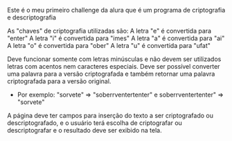 Este é o meu primeiro challenge da alura que é um programa de criptografia e descriptografia

As "chaves" de criptografia utilizadas são: A letra "e" é convertida para "enter" A letra "i" é convertida para "imes" A letra "a" é convertida para "ai" A letra "o" é convertida para "ober" A letra "u" é convertida para "ufat"

Deve funcionar somente  com letras minúsculas e não devem ser utilizados letras com acentos nem caracteres especiais.
Deve ser possível converter uma palavra para a versão criptografada e também retornar uma palavra criptografada para a versão original.
- Por exemplo: "sorvete" => "soberrventertenter" e soberrventertenter" => "sorvete"

A página deve ter campos para inserção do texto a ser criptografado ou descriptografado, e o usuário terá escolha de criptografar ou descriptografar e o resultado deve ser exibido na tela.
